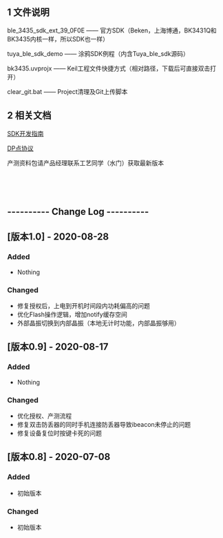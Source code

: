 
## 1 文件说明

ble_3435_sdk_ext_39_0F0E —— 官方SDK（Beken，上海博通，BK3431Q和BK3435内核一样，所以SDK也一样）    

tuya_ble_sdk_demo —— 涂鸦SDK例程（内含Tuya_ble_sdk源码）    

bk3435.uvprojx —— Keil工程文件快捷方式（相对路径，下载后可直接双击打开）    

clear_git.bat —— Project清理及Git上传脚本     


## 2 相关文档

[SDK开发指南](https://docs.tuya.com/zh/iot/smart-product-solution/outdoor/lost/user-guide?id=K9qhcltt0zmdn)  

[DP点协议](https://docs.tuya.com/zh/iot/smart-product-solution/outdoor/lost/dpprotocol?id=K9qhc1o8v9b9f)  

产测资料包请产品经理联系工艺同学（水门）获取最新版本      

   

​      

​     

## ---------- Change Log ----------

## [版本1.0] - 2020-08-28

### Added

- Nothing

### Changed

- 修复授权后，上电到开机时间段内功耗偏高的问题
- 优化Flash操作逻辑，增加notify缓存空间
- 外部晶振切换到内部晶振（本地无计时功能，内部晶振够用）


## [版本0.9] - 2020-08-17

### Added

- Nothing

### Changed

- 优化授权、产测流程
- 修复双击防丢器的同时手机连接防丢器导致ibeacon未停止的问题
- 修复设备复位时按键卡死的问题


## [版本0.8] - 2020-07-08

### Added

- 初始版本

### Changed

- 初始版本











